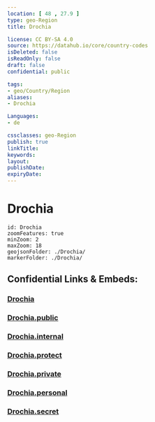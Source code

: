 ```yaml
---
location: [ 48 , 27.9 ] 
type: geo-Region
title: Drochia

license: CC BY-SA 4.0
source: https://datahub.io/core/country-codes
isDeleted: false
isReadOnly: false
draft: false
confidential: public

tags:
- geo/Country/Region
aliases:
- Drochia

Languages:
- de

cssclasses: geo-Region
publish: true
linkTitle: 
keywords: 
layout: 
publishDate: 
expiryDate: 
---
```


# Drochia

```leaflet
id: Drochia
zoomFeatures: true 
minZoom: 2 
maxZoom: 18
geojsonFolder: ./Drochia/
markerFolder: ./Drochia/
```


## Confidential Links & Embeds: 

### [Drochia](/_Standards/Earth/Continent/Europe/Europe~East/Moldova/Districts~Moldova/Drochia.md) 

### [Drochia.public](/_public/Earth/Continent/Europe/Europe~East/Moldova/Districts~Moldova/Drochia.public.md) 

### [Drochia.internal](/_internal/Earth/Continent/Europe/Europe~East/Moldova/Districts~Moldova/Drochia.internal.md) 

### [Drochia.protect](/_protect/Earth/Continent/Europe/Europe~East/Moldova/Districts~Moldova/Drochia.protect.md) 

### [Drochia.private](/_private/Earth/Continent/Europe/Europe~East/Moldova/Districts~Moldova/Drochia.private.md) 

### [Drochia.personal](/_personal/Earth/Continent/Europe/Europe~East/Moldova/Districts~Moldova/Drochia.personal.md) 

### [Drochia.secret](/_secret/Earth/Continent/Europe/Europe~East/Moldova/Districts~Moldova/Drochia.secret.md)

